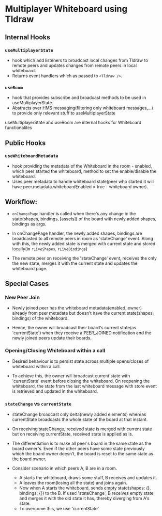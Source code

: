 # Multiplayer Whiteboard using Tldraw

## Internal Hooks

### `useMultiplayerState`

- hook which add listeners to broadcast local changes from Tldraw to remote peers
  and updates changes from remote peers in local whiteboard.
- Returns event handlers which as passed to `<Tldraw />`.

### `useRoom`

- hook that provides subscribe and broadcast methods to be used in useMultiplayerState.
- Abstracts over HMS messaging(filtering only whiteboard messages,...) to provide only relevant stuff to useMultiplayerState

useMultiplayerState and useRoom are internal hooks for Whiteboard functionalites

## Public Hooks

### `useWhiteboardMetadata`

- hook providing the metadata of the Whiteboard in the room - enabled, which peer started the whiteboard, method to set the enable/disable the whiteboard.
- Uses peer.metadata to handle whiteboard state(peer who started it will have peer.metadata.whiteboardEnabled = true - whiteboard owner).

## Workflow:

- `onChangePage` handler is called when there's any change in the state(shapes, bindings, [assets]) of the board with newly added shapes, bindings as args.

- In onChangePage handler, the newly added shapes, bindings are broadcasted to all remote peers in room as 'stateChange' event. Along with this, the newly added state is merged with current state and stored locally(in `rLiveShapes`, `rLiveBindings`)

- The remote peer on receiving the 'stateChange' event, receives the only the new state, merges it with the current state and updates the whiteboard page.

## Special Cases

### New Peer Join

- Newly joined peer has the whiteboard metadata(enabled, owner) already from peer metadata but doesn't have the current state(shapes, bindings) of the whiteboard.

- Hence, the owner will broadcast their board's current state(as 'currentState') when they receive a PEER_JOINED notification and the newly joined peers update their boards.

### Opening/Closing Whiteboard within a call

- Desired behaviour is to persist state across multiple opens/closes of whiteboard within a call.

- To achieve this, the owner will broadcast current state with 'currentState' event before closing the whiteboard. On reopening the whiteboard, the state from the last whiteboard message with store event is retrieved and updated in the whiteboard.

### `stateChange` vs `currentState`

- stateChange broadcast only delta(newly added elements) whereas currentState broadcasts the whole state of the board at that instant.

- On receiving stateChange, received state is merged with current state but on receiving currentState, received state is applied as is.

- The differentiation is to make all peer's board in the same state as the board owner's. Even if the other peers have some state previously which the board owner doesn't, the board is reset to the same state as the board owner.

- Consider scenario in which peers A, B are in a room.
  - A starts the whiteboard, draws some stuff, B receives and updates it.
  - A leaves the room(losing all the state) and joins again.
  - Now when A starts the whiteboard, sends empty state(shapes: {}, bindings: {}) to the B. If used 'stateChange', B receives empty state and merges it with the old state it has, thereby diverging from A's state.
  - To overcome this, we use 'currentState'
